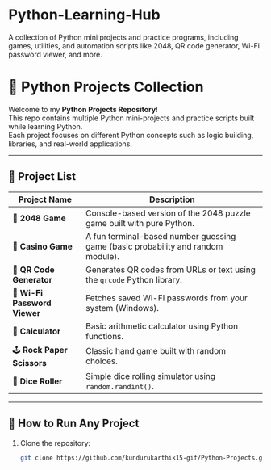 # Python-Learning-Hub
A collection of Python mini projects and practice programs, including games, utilities, and automation scripts like 2048, QR code generator, Wi-Fi password viewer, and more.
# 🐍 Python Projects Collection

Welcome to my **Python Projects Repository**!  
This repo contains multiple Python mini-projects and practice scripts built while learning Python.  
Each project focuses on different Python concepts such as logic building, libraries, and real-world applications.

---

## 📂 Project List

| Project Name | Description |
|---------------|-------------|
| 🧩 **2048 Game** | Console-based version of the 2048 puzzle game built with pure Python. |
| 🎰 **Casino Game** | A fun terminal-based number guessing game (basic probability and random module). |
| 🔳 **QR Code Generator** | Generates QR codes from URLs or text using the `qrcode` Python library. |
| 📶 **Wi-Fi Password Viewer** | Fetches saved Wi-Fi passwords from your system (Windows). |
| 🔢 **Calculator** | Basic arithmetic calculator using Python functions. |
| 🕹️ **Rock Paper Scissors** | Classic hand game built with random choices. |
| 🎲 **Dice Roller** | Simple dice rolling simulator using `random.randint()`. |

---

## 🚀 How to Run Any Project

1. Clone the repository:
   ```bash
   git clone https://github.com/kundurukarthik15-gif/Python-Projects.git
